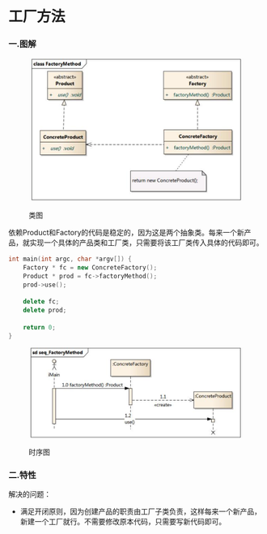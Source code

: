# 工厂方法

### 一.图解

<figure><img src="../../.gitbook/assets/image (7).png" alt=""><figcaption><p>类图</p></figcaption></figure>

依赖Product和Factory的代码是稳定的，因为这是两个抽象类。每来一个新产品，就实现一个具体的产品类和工厂类，只需要将该工厂类传入具体的代码即可。

```cpp
int main(int argc, char *argv[]) {
    Factory * fc = new ConcreteFactory();
    Product * prod = fc->factoryMethod();
    prod->use();
    
    delete fc;
    delete prod;
    
    return 0;
}
```

<figure><img src="../../.gitbook/assets/image (8).png" alt=""><figcaption><p>时序图</p></figcaption></figure>

### 二.特性

解决的问题：

* 满足开闭原则，因为创建产品的职责由工厂子类负责，这样每来一个新产品，新建一个工厂就行。不需要修改原本代码，只需要写新代码即可。

